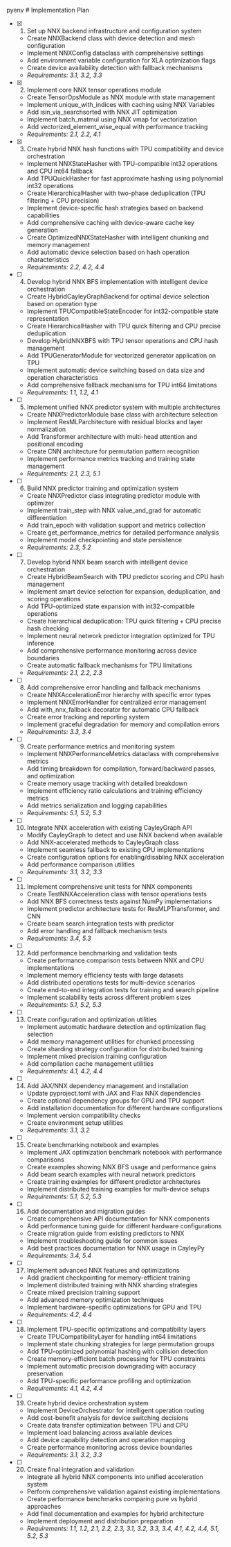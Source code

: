pyenv # Implementation Plan

- [x] 1. Set up NNX backend infrastructure and configuration system
  - Create NNXBackend class with device detection and mesh configuration
  - Implement NNXConfig dataclass with comprehensive settings
  - Add environment variable configuration for XLA optimization flags
  - Create device availability detection with fallback mechanisms
  - _Requirements: 3.1, 3.2, 3.3_

- [x] 2. Implement core NNX tensor operations module
  - Create TensorOpsModule as NNX module with state management
  - Implement unique_with_indices with caching using NNX Variables
  - Add isin_via_searchsorted with NNX JIT optimization
  - Implement batch_matmul using NNX vmap for vectorization
  - Add vectorized_element_wise_equal with performance tracking
  - _Requirements: 2.1, 2.2, 4.1_

- [x] 3. Create hybrid NNX hash functions with TPU compatibility and device orchestration
  - Implement NNXStateHasher with TPU-compatible int32 operations and CPU int64 fallback
  - Add TPUQuickHasher for fast approximate hashing using polynomial int32 operations
  - Create HierarchicalHasher with two-phase deduplication (TPU filtering + CPU precision)
  - Implement device-specific hash strategies based on backend capabilities
  - Add comprehensive caching with device-aware cache key generation
  - Create OptimizedNNXStateHasher with intelligent chunking and memory management
  - Add automatic device selection based on hash operation characteristics
  - _Requirements: 2.2, 4.2, 4.4_

- [ ] 4. Develop hybrid NNX BFS implementation with intelligent device orchestration
  - Create HybridCayleyGraphBackend for optimal device selection based on operation type
  - Implement TPUCompatibleStateEncoder for int32-compatible state representation
  - Create HierarchicalHasher with TPU quick filtering and CPU precise deduplication
  - Develop HybridNNXBFS with TPU tensor operations and CPU hash management
  - Add TPUGeneratorModule for vectorized generator application on TPU
  - Implement automatic device switching based on data size and operation characteristics
  - Add comprehensive fallback mechanisms for TPU int64 limitations
  - _Requirements: 1.1, 1.2, 4.1_

- [ ] 5. Implement unified NNX predictor system with multiple architectures
  - Create NNXPredictorModule base class with architecture selection
  - Implement ResMLParchitecture with residual blocks and layer normalization
  - Add Transformer architecture with multi-head attention and positional encoding
  - Create CNN architecture for permutation pattern recognition
  - Implement performance metrics tracking and training state management
  - _Requirements: 2.1, 2.3, 5.1_

- [ ] 6. Build NNX predictor training and optimization system
  - Create NNXPredictor class integrating predictor module with optimizer
  - Implement train_step with NNX value_and_grad for automatic differentiation
  - Add train_epoch with validation support and metrics collection
  - Create get_performance_metrics for detailed performance analysis
  - Implement model checkpointing and state persistence
  - _Requirements: 2.3, 5.2_

- [ ] 7. Develop hybrid NNX beam search with intelligent device orchestration
  - Create HybridBeamSearch with TPU predictor scoring and CPU hash management
  - Implement smart device selection for expansion, deduplication, and scoring operations
  - Add TPU-optimized state expansion with int32-compatible operations
  - Create hierarchical deduplication: TPU quick filtering + CPU precise hash checking
  - Implement neural network predictor integration optimized for TPU inference
  - Add comprehensive performance monitoring across device boundaries
  - Create automatic fallback mechanisms for TPU limitations
  - _Requirements: 2.1, 2.2, 2.3_

- [ ] 8. Add comprehensive error handling and fallback mechanisms
  - Create NNXAccelerationError hierarchy with specific error types
  - Implement NNXErrorHandler for centralized error management
  - Add with_nnx_fallback decorator for automatic CPU fallback
  - Create error tracking and reporting system
  - Implement graceful degradation for memory and compilation errors
  - _Requirements: 3.3, 3.4_

- [ ] 9. Create performance metrics and monitoring system
  - Implement NNXPerformanceMetrics dataclass with comprehensive metrics
  - Add timing breakdown for compilation, forward/backward passes, and optimization
  - Create memory usage tracking with detailed breakdown
  - Implement efficiency ratio calculations and training efficiency metrics
  - Add metrics serialization and logging capabilities
  - _Requirements: 5.1, 5.2, 5.3_

- [ ] 10. Integrate NNX acceleration with existing CayleyGraph API
  - Modify CayleyGraph to detect and use NNX backend when available
  - Add NNX-accelerated methods to CayleyGraph class
  - Implement seamless fallback to existing CPU implementations
  - Create configuration options for enabling/disabling NNX acceleration
  - Add performance comparison utilities
  - _Requirements: 3.1, 3.2, 3.3_

- [ ] 11. Implement comprehensive unit tests for NNX components
  - Create TestNNXAcceleration class with tensor operations tests
  - Add NNX BFS correctness tests against NumPy implementations
  - Implement predictor architecture tests for ResMLPTransformer, and CNN
  - Create beam search integration tests with predictor
  - Add error handling and fallback mechanism tests
  - _Requirements: 3.4, 5.3_

- [ ] 12. Add performance benchmarking and validation tests
  - Create performance comparison tests between NNX and CPU implementations
  - Implement memory efficiency tests with large datasets
  - Add distributed operations tests for multi-device scenarios
  - Create end-to-end integration tests for training and search pipeline
  - Implement scalability tests across different problem sizes
  - _Requirements: 5.1, 5.2, 5.3_

- [ ] 13. Create configuration and optimization utilities
  - Implement automatic hardware detection and optimization flag selection
  - Add memory management utilities for chunked processing
  - Create sharding strategy configuration for distributed training
  - Implement mixed precision training configuration
  - Add compilation cache management utilities
  - _Requirements: 4.1, 4.2, 4.4_

- [ ] 14. Add JAX/NNX dependency management and installation
  - Update pyproject.toml with JAX and Flax NNX dependencies
  - Create optional dependency groups for GPU and TPU support
  - Add installation documentation for different hardware configurations
  - Implement version compatibility checks
  - Create environment setup utilities
  - _Requirements: 3.1, 3.2_

- [ ] 15. Create benchmarking notebook and examples
  - Implement JAX optimization benchmark notebook with performance comparisons
  - Create examples showing NNX BFS usage and performance gains
  - Add beam search examples with neural network predictors
  - Create training examples for different predictor architectures
  - Implement distributed training examples for multi-device setups
  - _Requirements: 5.1, 5.2, 5.3_

- [ ] 16. Add documentation and migration guides
  - Create comprehensive API documentation for NNX components
  - Add performance tuning guide for different hardware configurations
  - Create migration guide from existing predictors to NNX
  - Implement troubleshooting guide for common issues
  - Add best practices documentation for NNX usage in CayleyPy
  - _Requirements: 3.4, 5.4_

- [ ] 17. Implement advanced NNX features and optimizations
  - Add gradient checkpointing for memory-efficient training
  - Implement distributed training with NNX sharding strategies
  - Create mixed precision training support
  - Add advanced memory optimization techniques
  - Implement hardware-specific optimizations for GPU and TPU
  - _Requirements: 4.2, 4.4_

- [ ] 18. Implement TPU-specific optimizations and compatibility layers
  - Create TPUCompatibilityLayer for handling int64 limitations
  - Implement state chunking strategies for large permutation groups
  - Add TPU-optimized polynomial hashing with collision detection
  - Create memory-efficient batch processing for TPU constraints
  - Implement automatic precision downgrading with accuracy preservation
  - Add TPU-specific performance profiling and optimization
  - _Requirements: 4.1, 4.2, 4.4_

- [ ] 19. Create hybrid device orchestration system
  - Implement DeviceOrchestrator for intelligent operation routing
  - Add cost-benefit analysis for device switching decisions
  - Create data transfer optimization between TPU and CPU
  - Implement load balancing across available devices
  - Add device capability detection and operation mapping
  - Create performance monitoring across device boundaries
  - _Requirements: 3.1, 3.2, 3.3_

- [ ] 20. Create final integration and validation
  - Integrate all hybrid NNX components into unified acceleration system
  - Perform comprehensive validation against existing implementations
  - Create performance benchmarks comparing pure vs hybrid approaches
  - Add final documentation and examples for hybrid architecture
  - Implement deployment and distribution preparation
  - _Requirements: 1.1, 1.2, 2.1, 2.2, 2.3, 3.1, 3.2, 3.3, 3.4, 4.1, 4.2, 4.4, 5.1, 5.2, 5.3_